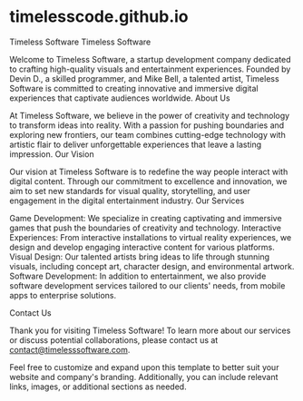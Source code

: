 # timelesscode.github.io
Timeless Software
Timeless Software

Welcome to Timeless Software, a startup development company dedicated to crafting high-quality visuals and entertainment experiences. Founded by Devin D., a skilled programmer, and Mike Bell, a talented artist, Timeless Software is committed to creating innovative and immersive digital experiences that captivate audiences worldwide. About Us

At Timeless Software, we believe in the power of creativity and technology to transform ideas into reality. With a passion for pushing boundaries and exploring new frontiers, our team combines cutting-edge technology with artistic flair to deliver unforgettable experiences that leave a lasting impression. Our Vision

Our vision at Timeless Software is to redefine the way people interact with digital content. Through our commitment to excellence and innovation, we aim to set new standards for visual quality, storytelling, and user engagement in the digital entertainment industry. Our Services

Game Development: We specialize in creating captivating and immersive games that push the boundaries of creativity and technology.
Interactive Experiences: From interactive installations to virtual reality experiences, we design and develop engaging interactive content for various platforms.
Visual Design: Our talented artists bring ideas to life through stunning visuals, including concept art, character design, and environmental artwork.
Software Development: In addition to entertainment, we also provide software development services tailored to our clients' needs, from mobile apps to enterprise solutions.

Contact Us

Thank you for visiting Timeless Software! To learn more about our services or discuss potential collaborations, please contact us at contact@timelesssoftware.com.

Feel free to customize and expand upon this template to better suit your website and company's branding. Additionally, you can include relevant links, images, or additional sections as needed.
